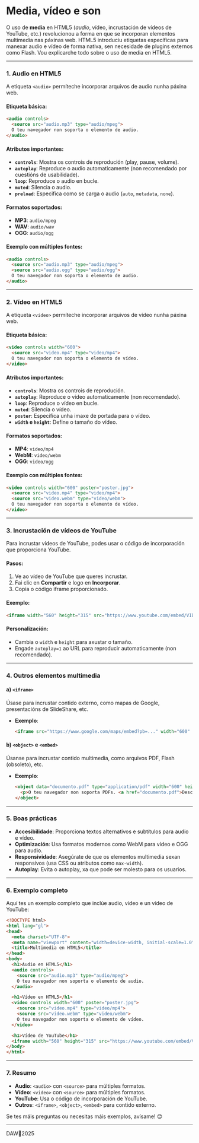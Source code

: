 # Media, vídeo e son

O uso de **media** en HTML5 (*audio*, vídeo, incrustación de vídeos de YouTube, etc.) revolucionou a forma en que se incorporan elementos multimedia nas páxinas web. HTML5 introduciu etiquetas específicas para manexar audio e vídeo de forma nativa, sen necesidade de plugins externos como Flash. Vou explicarche todo sobre o uso de media en HTML5.

---

### **1. Audio en HTML5**
A etiqueta `<audio>` permíteche incorporar arquivos de audio nunha páxina web.

#### **Etiqueta básica**:
```html
<audio controls>
  <source src="audio.mp3" type="audio/mpeg">
  O teu navegador non soporta o elemento de audio.
</audio>
```

#### **Atributos importantes**:
- **`controls`**: Mostra os controis de reprodución (play, pause, volume).
- **`autoplay`**: Reproduce o audio automaticamente (non recomendado por cuestións de usabilidade).
- **`loop`**: Reproduce o audio en bucle.
- **`muted`**: Silencia o audio.
- **`preload`**: Especifica como se carga o audio (`auto`, `metadata`, `none`).

#### **Formatos soportados**:
- **MP3**: `audio/mpeg`
- **WAV**: `audio/wav`
- **OGG**: `audio/ogg`

#### **Exemplo con múltiples fontes**:
```html
<audio controls>
  <source src="audio.mp3" type="audio/mpeg">
  <source src="audio.ogg" type="audio/ogg">
  O teu navegador non soporta o elemento de audio.
</audio>
```

---

### **2. Vídeo en HTML5**
A etiqueta `<video>` permíteche incorporar arquivos de vídeo nunha páxina web.

#### **Etiqueta básica**:
```html
<video controls width="600">
  <source src="video.mp4" type="video/mp4">
  O teu navegador non soporta o elemento de vídeo.
</video>
```

#### **Atributos importantes**:
- **`controls`**: Mostra os controis de reprodución.
- **`autoplay`**: Reproduce o vídeo automaticamente (non recomendado).
- **`loop`**: Reproduce o vídeo en bucle.
- **`muted`**: Silencia o vídeo.
- **`poster`**: Especifica unha imaxe de portada para o vídeo.
- **`width` e `height`**: Define o tamaño do vídeo.

#### **Formatos soportados**:
- **MP4**: `video/mp4`
- **WebM**: `video/webm`
- **OGG**: `video/ogg`

#### **Exemplo con múltiples fontes**:
```html
<video controls width="600" poster="poster.jpg">
  <source src="video.mp4" type="video/mp4">
  <source src="video.webm" type="video/webm">
  O teu navegador non soporta o elemento de vídeo.
</video>
```

---

### **3. Incrustación de vídeos de YouTube**
Para incrustar vídeos de YouTube, podes usar o código de incorporación que proporciona YouTube.

#### **Pasos**:
1. Ve ao vídeo de YouTube que queres incrustar.
2. Fai clic en **Compartir** e logo en **Incorporar**.
3. Copia o código iframe proporcionado.

#### **Exemplo**:
```html
<iframe width="560" height="315" src="https://www.youtube.com/embed/VIDEO_ID" frameborder="0" allow="accelerometer; autoplay; clipboard-write; encrypted-media; gyroscope; picture-in-picture" allowfullscreen></iframe>
```

#### **Personalización**:
- Cambia o `width` e `height` para axustar o tamaño.
- Engade `autoplay=1` ao URL para reproducir automaticamente (non recomendado).

---

### **4. Outros elementos multimedia**

#### **a) `<iframe>`**
Úsase para incrustar contido externo, como mapas de Google, presentacións de SlideShare, etc.

- **Exemplo**:
  ```html
  <iframe src="https://www.google.com/maps/embed?pb=..." width="600" height="450" frameborder="0" style="border:0;" allowfullscreen></iframe>
  ```

#### **b) `<object>` e `<embed>`**
Úsanse para incrustar contido multimedia, como arquivos PDF, Flash (obsoleto), etc.

- **Exemplo**:
  ```html
  <object data="documento.pdf" type="application/pdf" width="600" height="400">
    <p>O teu navegador non soporta PDFs. <a href="documento.pdf">Descarga o arquivo</a>.</p>
  </object>
  ```

---

### **5. Boas prácticas**
- **Accesibilidade**: Proporciona textos alternativos e subtítulos para audio e vídeo.
- **Optimización**: Usa formatos modernos como WebM para vídeo e OGG para audio.
- **Responsividade**: Asegúrate de que os elementos multimedia sexan responsivos (usa CSS ou atributos como `max-width`).
- **Autoplay**: Evita o autoplay, xa que pode ser molesto para os usuarios.

---

### **6. Exemplo completo**
Aquí tes un exemplo completo que inclúe audio, vídeo e un vídeo de YouTube:

```html
<!DOCTYPE html>
<html lang="gl">
<head>
  <meta charset="UTF-8">
  <meta name="viewport" content="width=device-width, initial-scale=1.0">
  <title>Multimedia en HTML5</title>
</head>
<body>
  <h1>Audio en HTML5</h1>
  <audio controls>
    <source src="audio.mp3" type="audio/mpeg">
    O teu navegador non soporta o elemento de audio.
  </audio>

  <h1>Vídeo en HTML5</h1>
  <video controls width="600" poster="poster.jpg">
    <source src="video.mp4" type="video/mp4">
    <source src="video.webm" type="video/webm">
    O teu navegador non soporta o elemento de vídeo.
  </video>

  <h1>Vídeo de YouTube</h1>
  <iframe width="560" height="315" src="https://www.youtube.com/embed/VIDEO_ID" frameborder="0" allow="accelerometer; autoplay; clipboard-write; encrypted-media; gyroscope; picture-in-picture" allowfullscreen></iframe>
</body>
</html>
```

---

### **7. Resumo**
- **Audio**: `<audio>` con `<source>` para múltiples formatos.
- **Vídeo**: `<video>` con `<source>` para múltiples formatos.
- **YouTube**: Usa o código de incorporación de YouTube.
- **Outros**: `<iframe>`, `<object>`, `<embed>` para contido externo.

Se tes máis preguntas ou necesitas máis exemplos, avísame! 😊


---

DAW🧊2025